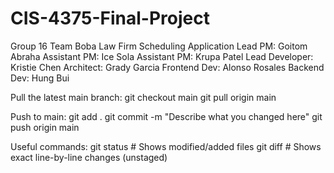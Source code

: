 # CIS-4375-Final-Project
Group 16 Team Boba
Law Firm Scheduling Application
Lead PM: Goitom Abraha
Assistant PM: Ice Sola
Assistant PM: Krupa Patel
Lead Developer: Kristie Chen
Architect: Grady Garcia
Frontend Dev: Alonso Rosales
Backend Dev: Hung Bui


Pull the latest main branch:
git checkout main
git pull origin main

Push to main:
git add .
git commit -m "Describe what you changed here"
git push origin main

Useful commands: 
git status      # Shows modified/added files
git diff        # Shows exact line-by-line changes (unstaged)

